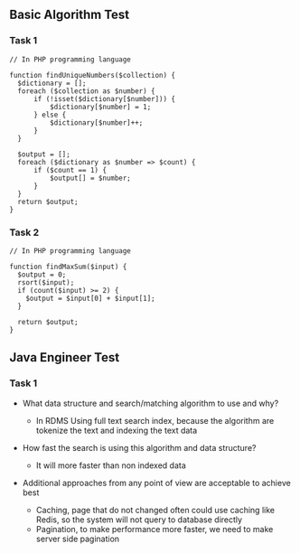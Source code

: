 ## Basic Algorithm Test
### Task 1
```
// In PHP programming language

function findUniqueNumbers($collection) {
  $dictionary = [];
  foreach ($collection as $number) {
      if (!isset($dictionary[$number])) {
          $dictionary[$number] = 1;
      } else {
          $dictionary[$number]++;
      }
  }
  
  $output = [];
  foreach ($dictionary as $number => $count) {
      if ($count == 1) {
          $output[] = $number;
      }
  }
  return $output;
}
```

### Task 2
```
// In PHP programming language

function findMaxSum($input) {
  $output = 0;
  rsort($input);
  if (count($input) >= 2) {
    $output = $input[0] + $input[1];
  }
  
  return $output;
}
```

## Java Engineer Test

### Task 1
- What data structure and search/matching algorithm to use and why?
  - In RDMS Using full text search index, because the algorithm are tokenize the text and indexing the text data

- How fast the search is using this algorithm and data structure?
  - It will more faster than non indexed data

- Additional approaches from any point of view are acceptable to achieve best
  - Caching, page that do not changed often could use caching like Redis, so the system will not query to database directly
  - Pagination, to make performance more faster, we need to make server side pagination
